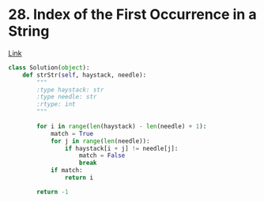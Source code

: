 # 28. Index of the First Occurrence in a String

[Link](https://leetcode.com/problems/find-the-index-of-the-first-occurrence-in-a-string/)

```python
class Solution(object):
    def strStr(self, haystack, needle):
        """
        :type haystack: str
        :type needle: str
        :rtype: int
        """
        
        for i in range(len(haystack) - len(needle) + 1):
            match = True
            for j in range(len(needle)):
                if haystack[i + j] != needle[j]:
                    match = False
                    break
            if match:
                return i

        return -1
```